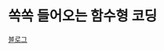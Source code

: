 # 쏙쏙 들어오는 함수형 코딩

<a href="https://velog.io/@hty0525/%EC%8F%99%EC%8F%99-%EB%93%A4%EC%96%B4%EC%98%A4%EB%8A%94-%ED%95%A8%EC%88%98%ED%98%95-%EC%BD%94%EB%94%A9" target="_blank">블로그</a>
